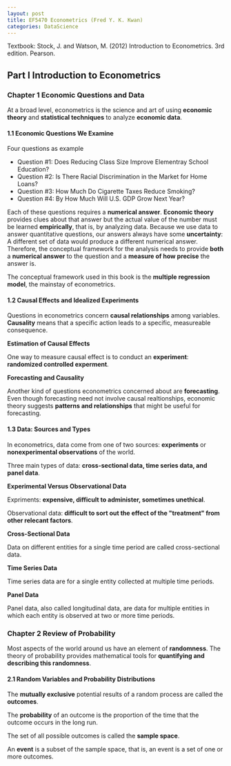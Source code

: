 ```yaml
---
layout: post
title: EF5470 Econometrics (Fred Y. K. Kwan)
categories: DataScience
---
```


Textbook: Stock, J. and Watson, M. (2012) Introduction to Econometrics. 3rd edition. Pearson.

## Part I Introduction to Econometrics

### Chapter 1 Economic Questions and Data

At a broad level, econometrics is the science and art of using **economic theory** and **statistical techniques** to analyze **economic data**.

#### 1.1 Economic Questions We Examine

Four questions as example

- Question #1: Does Reducing Class Size Improve Elementray School Education?
- Question #2: Is There Racial Discrimination in the Market for Home Loans?
- Question #3: How Much Do Cigarette Taxes Reduce Smoking?
- Question #4: By How Much Will U.S. GDP Grow Next Year?

Each of these questions requires a **numerical answer**. **Economic theory** provides clues about that answer but the actual value of the number must be learned **empirically**, that is, by analyzing data. Because we use data to answer quantitative questions, our answers always have some **uncertainty**: A different set of data would produce a different numerical answer. Therefore, the conceptual framework for the analysis needs to provide **both** a **numerical answer** to the question and a **measure of how precise** the answer is.

The conceptual framework used in this book is the **multiple regression model**, the mainstay of econometrics.

#### 1.2 Causal Effects and Idealized Experiments

Questions in econometrics concern **causal relationships** among variables. **Causality** means that a specific action leads to a specific, measureable consequence.

**Estimation of Causal Effects**

One way to measure causal effect is to conduct an **experiment**: **randomized controlled experment**.

**Forecasting and Causality**

Another kind of questions econometrics concerned about are **forecasting**. Even though forecasting need not involve causal realtionships, economic theory suggests **patterns and relationships** that might be useful for forecasting.

#### 1.3 Data: Sources and Types

In econometrics, data come from one of two sources: **experiments** or **nonexperimental observations** of the world.

Three main types of data: **cross-sectional data, time series data, and panel data**.

**Experimental Versus Observational Data**

Expriments: **expensive, difficult to administer, sometimes unethical**.

Observational data: **difficult to sort out the effect of the "treatment" from other relecant factors**.

**Cross-Sectional Data**

Data on different entities for a single time period are called cross-sectional data.

**Time Series Data**

Time series data are for a single entity collected at multiple time periods.

**Panel Data**

Panel data, also called longitudinal data, are data for multiple entities in which each entity is observed at two or more time periods.

### Chapter 2 Review of Probability

Most aspects of the world around us have an element of **randomness**. The theory of probability provides mathematical tools for **quantifying and describing this randomness**.

#### 2.1 Random Variables and Probability Distributions

The **mutually exclusive** potential results of a random process are called the **outcomes**.

The **probability** of an outcome is the proportion of the time that the outcome occurs in the long run.

The set of all possible outcomes is called the **sample space**.

An **event** is a subset of the sample space, that is, an event is a set of one or more outcomes.


